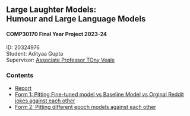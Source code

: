 <div align="left">
  <h2>Large Laughter Models: <br/>Humour and Large Language Models</h2>
  <h4>COMP30170 Final Year Project 2023-24</h4>
  <p>
    ID: 20324976<br/>
    Student: Adityaa Gupta
    <br>
    Supervisor: <a href="[https://people.ucd.ie/j.murphy](https://people.ucd.ie/tony.veale)">Associate Professor TOny Veale</a>
  </p>
</div>

### Contents

- [Report](Large_Laughter_Models.pdf)
- [Form 1: Pitting Fine-tuned model vs Baseline Model vs Orginal Reddit jokes against each other](https://forms.office.com/Pages/DesignPageV2.aspx?subpage=design&FormId=icUOQmao0EqaV-YEng07wIXTZFxHYlxPnYscdi5GuTpUQkJGRDhBVU4zWlJUTUNHUjdOQkpBOVJaSS4u&Token=4937d63827344750b271adef33c601e5)
- [Form 2: Pitting different epoch models against each other](https://forms.office.com/Pages/DesignPageV2.aspx?subpage=design&FormId=icUOQmao0EqaV-YEng07wIXTZFxHYlxPnYscdi5GuTpUN1VYOUI5SFlVTEdLRTVRSDBDR0xVT0M2OS4u&Token=5740787a1cd34fb1b4ccc971397288c9)
